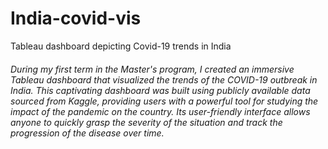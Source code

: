 # India-covid-vis
Tableau dashboard depicting Covid-19 trends in India
<h6>During my first term in the Master's program, I created an immersive Tableau dashboard that visualized the trends of the COVID-19 outbreak in India. This captivating dashboard was built using publicly available data sourced from Kaggle, providing users with a powerful tool for studying the impact of the pandemic on the country. Its user-friendly interface allows anyone to quickly grasp the severity of the situation and track the progression of the disease over time.</h6>
